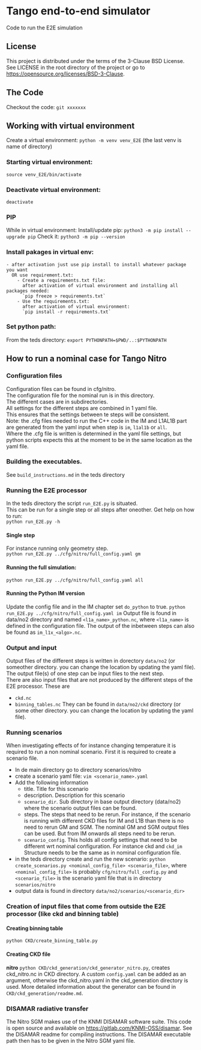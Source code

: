 # Tango end-to-end simulator
Code to run the E2E simulation

License
-------

This project is distributed under the terms of the 3-Clause BSD License. See LICENSE in the root directory of the project or go to https://opensource.org/licenses/BSD-3-Clause.

## The Code
Checkout the code:
`git xxxxxxx`

## Working with virtual environment
Create a virtual environment:
`python -m venv venv_E2E`  (the last venv is name of directory)

### Starting virtual environment:
`source venv_E2E/bin/activate`

### Deactivate virtual environment:
`deactivate`

### PIP
While in virtual environment:
Install/update pip:
`python3 -m pip install --upgrade pip`
Check it:
`python3 -m pip --version`

### Install pakages in virtual env:
    - after activation just use pip install to install whatever package you want
      OR use requirement.txt:
        - Create a requirements.txt file:
          after activation of virtual environment and installing all packages needed:
          `pip freeze > requirements.txt`
        - Use the requirements.txt:
          after activation of virtual environment:
          `pip install -r requirements.txt`

### Set python path:
From the teds directory:
`export PYTHONPATH=$PWD/..:$PYTHONPATH`

## How to run a nominal case for Tango Nitro

### Configuration files
Configuration files can be found in cfg/nitro.  
The configuration file for the nominal run is in this directory.  
The different cases are in subdirectories.  
All settings for the different steps are combined in 1 yaml file.  
This ensures that the settings between te steps will be consistent.  
Note: the .cfg files needed to run the C++ code in the IM and L1AL1B part are generated from the yaml input when step is `im`, `l1al1b` or `all`.  
Where the .cfg file is written is determined in the yaml file settings, but python scripts expects this at the moment to be in the same location as the yaml file.

### Building the executables.
See `build_instructions.md` in the teds directory

### Running the E2E processor
In the teds directory the script `run_E2E.py` is situated.  
This can be run for a single step or all steps after oneother.
Get help on how to run:  
`python run_E2E.py -h`
#### Single step
For instance running only geometry step.  
`python run_E2E.py ../cfg/nitro/full_config.yaml gm`

#### Running the full simulation:  
`python run_E2E.py ../cfg/nitro/full_config.yaml all`

#### Running the Python IM version
Update the config file and in the IM chapter set `do_python` to true.
`python run_E2E.py ../cfg/nitro/full_config.yaml im`
Output file is found in data/no2 directory and named `<l1a_name>_python.nc`, where `<l1a_name>` is defined in the configuration file.
The output of the inbetween steps can also be found as `im_l1x_<algo>.nc`.

### Output and input
Output files of the different steps is written in dorectory `data/no2` (or someother directory. you can change the location by updating the yaml file).  
The output file(s) of one step can be input files to the next step.  
There are also input files that are not produced by the different steps of the E2E processor. These are
* `ckd.nc`
* `binning_tables.nc`
They can be found in `data/no2/ckd` directory (or some other directory. you can change the location by updating the yaml file).

### Running scenarios
When investigating effects of for instance changing temperature it is required to run a non nominal scenario.
First it is required to create a scenario file.
- In de main directory go to directory scenarios/nitro
- create a scenario yaml file: `vim <scenario_name>.yaml`
- Add the following information
  - title. Title for this scenario
  - description. Description for this scenario
  - `scenario_dir`. Sub directory in base output directory (data/no2) where the scenario output files can be found.
  - steps. The steps that need to be rerun. For instance, if the scenario is running with different CKD files for 
    IM and L1B than there is no need to rerun GM and SGM. The nominal GM and SGM output files can be used.
    But from IM onwards all steps need to be rerun.
  - `scenario_config`. This holds all config settings that need to be different wrt nominal configuration. For instance ckd and `ckd_im`
    Structure needs to be the same as in nominal configuration file.
- in the teds directory create and run the new scenario: `python create_scenarios.py <nominal_config_file> <scenario_file>`, 
  where `<nominal_config_file>` is probably `cfg/nitro/full_config.py` and `<scenario_file>` is the scenario yaml file that is in directory `scenarios/nitro`
- output data is found in directory `data/no2/scenarios/<scenario_dir>`

### Creation of input files that come from outside the E2E processor (like ckd and binning table)
#### Creating binning table
`python CKD/create_binning_table.py`

#### Creating CKD file
**nitro**
`python CKD/ckd_generation/ckd_generator_nitro.py`, creates ckd_nitro.nc in CKD directory. 
A custom `config.yaml` can be added as an argument, otherwise the ckd_nitro.yaml in the ckd_generation directory is used.
More detailed information about the generator can be found in `CKD/ckd_generation/readme.md`.

### DISAMAR radiative transfer
The Nitro SGM makes use of the KNMI DISAMAR software suite. This code is open source and available on https://gitlab.com/KNMI-OSS/disamar. See the DISAMAR readme for compiling instructions. The DISAMAR executable path then has to be given in the Nitro SGM yaml file.
